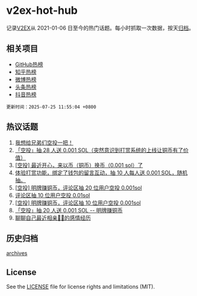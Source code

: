 # v2ex-hot-hub

 记录[V2EX](https://www.v2ex.com/)从 2021-01-06 日至今的热门话题。每小时抓取一次数据，按天[归档](archives)。
 
 ## 相关项目

- [GitHub热榜](https://github.com/snaildev/github-hot-hub)
- [知乎热榜](https://github.com/snaildev/zhihu-hot-hub)
- [微博热榜](https://github.com/snaildev/weibo-hot-hub)
- [头条热榜](https://github.com/snaildev/toutiao-hot-hub)
- [抖音热榜](https://github.com/snaildev/douyin-hot-hub)


 `更新时间：2025-07-25 11:55:04 +0800`

## 热议话题

1. [我想给兄弟们空投一把！](https://www.v2ex.com/t/1147542)
1. [「空投」抽 28 人送 0.001 SOL（突然意识到打赏系统的上线让铜币有了价值）](https://www.v2ex.com/t/1147391)
1. [[空投] 最近开心，来以币（铜币）换币（0.001 sol）了](https://www.v2ex.com/t/1147403)
1. [体验打赏功能，绑定了钱包的留言互动，抽 10 人每人送 0.001 SOL，随机抽。](https://www.v2ex.com/t/1147547)
1. [[空投] 明牌赚铜币，评论区抽 20 位用户空投 0.001sol](https://www.v2ex.com/t/1147432)
1. [评论区抽 10 位用户空投 0.01sol](https://www.v2ex.com/t/1147371)
1. [[空投] 明牌赚铜币，评论区抽 10 位用户空投 0.001sol](https://www.v2ex.com/t/1147472)
1. [「空投」抽 20 人送 0.001 SOL -- 明牌赚铜币](https://www.v2ex.com/t/1147494)
1. [聊聊自己最近相亲🐢🐢的感情经历](https://www.v2ex.com/t/1147566)

## 历史归档

[archives](archives)

## License

See the [LICENSE](LICENSE) file for license rights and limitations (MIT).
